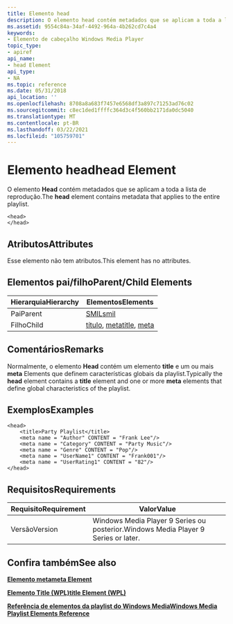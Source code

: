 ```yaml
---
title: Elemento head
description: O elemento head contém metadados que se aplicam a toda a lista de reprodução.
ms.assetid: 9554c84a-34af-4492-964a-4b262cd7c4a4
keywords:
- Elemento de cabeçalho Windows Media Player
topic_type:
- apiref
api_name:
- head Element
api_type:
- NA
ms.topic: reference
ms.date: 05/31/2018
api_location: ''
ms.openlocfilehash: 8708a8a683f7457e6568df3a897c71253ad76c02
ms.sourcegitcommit: c8ec1ded1ffffc364d3c4f560bb2171da0dc5040
ms.translationtype: MT
ms.contentlocale: pt-BR
ms.lasthandoff: 03/22/2021
ms.locfileid: "105759701"
---
```

# <a name="head-element"></a><span data-ttu-id="b4833-104">Elemento head</span><span class="sxs-lookup"><span data-stu-id="b4833-104">head Element</span></span>

<span data-ttu-id="b4833-105">O elemento **Head** contém metadados que se aplicam a toda a lista de reprodução.</span><span class="sxs-lookup"><span data-stu-id="b4833-105">The **head** element contains metadata that applies to the entire playlist.</span></span>

``` syntax
<head>
</head>
```

## <a name="attributes"></a><span data-ttu-id="b4833-106">Atributos</span><span class="sxs-lookup"><span data-stu-id="b4833-106">Attributes</span></span>

<span data-ttu-id="b4833-107">Esse elemento não tem atributos.</span><span class="sxs-lookup"><span data-stu-id="b4833-107">This element has no attributes.</span></span>

## <a name="parentchild-elements"></a><span data-ttu-id="b4833-108">Elementos pai/filho</span><span class="sxs-lookup"><span data-stu-id="b4833-108">Parent/Child Elements</span></span>



| <span data-ttu-id="b4833-109">Hierarquia</span><span class="sxs-lookup"><span data-stu-id="b4833-109">Hierarchy</span></span> | <span data-ttu-id="b4833-110">Elementos</span><span class="sxs-lookup"><span data-stu-id="b4833-110">Elements</span></span>                                                  |
|-----------|-----------------------------------------------------------|
| <span data-ttu-id="b4833-111">Pai</span><span class="sxs-lookup"><span data-stu-id="b4833-111">Parent</span></span>    | [<span data-ttu-id="b4833-112">SMIL</span><span class="sxs-lookup"><span data-stu-id="b4833-112">smil</span></span>](smil-element.md)                                  |
| <span data-ttu-id="b4833-113">Filho</span><span class="sxs-lookup"><span data-stu-id="b4833-113">Child</span></span>     | <span data-ttu-id="b4833-114">[título](title-element--wpl.md), [meta](meta-element.md)</span><span class="sxs-lookup"><span data-stu-id="b4833-114">[title](title-element--wpl.md), [meta](meta-element.md)</span></span> |



 

## <a name="remarks"></a><span data-ttu-id="b4833-115">Comentários</span><span class="sxs-lookup"><span data-stu-id="b4833-115">Remarks</span></span>

<span data-ttu-id="b4833-116">Normalmente, o elemento **Head** contém um elemento **title** e um ou mais **meta** Elements que definem características globais da playlist.</span><span class="sxs-lookup"><span data-stu-id="b4833-116">Typically the **head** element contains a **title** element and one or more **meta** elements that define global characteristics of the playlist.</span></span>

## <a name="examples"></a><span data-ttu-id="b4833-117">Exemplos</span><span class="sxs-lookup"><span data-stu-id="b4833-117">Examples</span></span>


```
<head>
    <title>Party Playlist</title>
    <meta name = "Author" CONTENT = "Frank Lee"/>
    <meta name = "Category" CONTENT = "Party Music"/>
    <meta name = "Genre" CONTENT = "Pop"/>
    <meta name = "UserName1" CONTENT = "Frank001"/>
    <meta name = "UserRating1" CONTENT = "82"/>
</head>
```



## <a name="requirements"></a><span data-ttu-id="b4833-118">Requisitos</span><span class="sxs-lookup"><span data-stu-id="b4833-118">Requirements</span></span>



| <span data-ttu-id="b4833-119">Requisito</span><span class="sxs-lookup"><span data-stu-id="b4833-119">Requirement</span></span> | <span data-ttu-id="b4833-120">Valor</span><span class="sxs-lookup"><span data-stu-id="b4833-120">Value</span></span> |
|--------------------|----------------------------------------------------|
| <span data-ttu-id="b4833-121">Versão</span><span class="sxs-lookup"><span data-stu-id="b4833-121">Version</span></span><br/> | <span data-ttu-id="b4833-122">Windows Media Player 9 Series ou posterior.</span><span class="sxs-lookup"><span data-stu-id="b4833-122">Windows Media Player 9 Series or later.</span></span><br/> |



## <a name="see-also"></a><span data-ttu-id="b4833-123">Confira também</span><span class="sxs-lookup"><span data-stu-id="b4833-123">See also</span></span>

<dl> <dt>

[<span data-ttu-id="b4833-124">**Elemento meta**</span><span class="sxs-lookup"><span data-stu-id="b4833-124">**meta Element**</span></span>](meta-element.md)
</dt> <dt>

[<span data-ttu-id="b4833-125">**Elemento Title (WPL)**</span><span class="sxs-lookup"><span data-stu-id="b4833-125">**title Element (WPL)**</span></span>](title-element--wpl.md)
</dt> <dt>

[<span data-ttu-id="b4833-126">**Referência de elementos da playlist do Windows Media**</span><span class="sxs-lookup"><span data-stu-id="b4833-126">**Windows Media Playlist Elements Reference**</span></span>](windows-media-playlist-elements-reference.md)
</dt> </dl>

 

 





